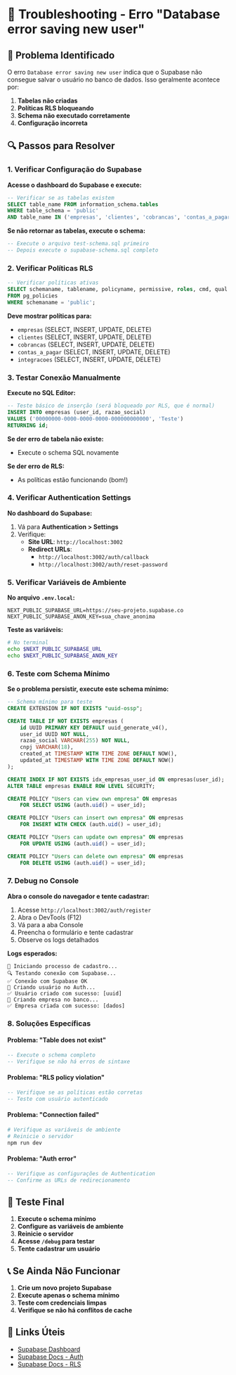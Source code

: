 # 🔧 Troubleshooting - Erro "Database error saving new user"

## 🚨 Problema Identificado

O erro `Database error saving new user` indica que o Supabase não consegue salvar o usuário no banco de dados. Isso geralmente acontece por:

1. **Tabelas não criadas**
2. **Políticas RLS bloqueando**
3. **Schema não executado corretamente**
4. **Configuração incorreta**

## 🔍 Passos para Resolver

### 1. Verificar Configuração do Supabase

**Acesse o dashboard do Supabase e execute:**

```sql
-- Verificar se as tabelas existem
SELECT table_name FROM information_schema.tables 
WHERE table_schema = 'public' 
AND table_name IN ('empresas', 'clientes', 'cobrancas', 'contas_a_pagar', 'integracoes');
```

**Se não retornar as tabelas, execute o schema:**

```sql
-- Execute o arquivo test-schema.sql primeiro
-- Depois execute o supabase-schema.sql completo
```

### 2. Verificar Políticas RLS

```sql
-- Verificar políticas ativas
SELECT schemaname, tablename, policyname, permissive, roles, cmd, qual 
FROM pg_policies 
WHERE schemaname = 'public';
```

**Deve mostrar políticas para:**
- `empresas` (SELECT, INSERT, UPDATE, DELETE)
- `clientes` (SELECT, INSERT, UPDATE, DELETE)
- `cobrancas` (SELECT, INSERT, UPDATE, DELETE)
- `contas_a_pagar` (SELECT, INSERT, UPDATE, DELETE)
- `integracoes` (SELECT, INSERT, UPDATE, DELETE)

### 3. Testar Conexão Manualmente

**Execute no SQL Editor:**

```sql
-- Teste básico de inserção (será bloqueado por RLS, que é normal)
INSERT INTO empresas (user_id, razao_social) 
VALUES ('00000000-0000-0000-0000-000000000000', 'Teste') 
RETURNING id;
```

**Se der erro de tabela não existe:**
- Execute o schema SQL novamente

**Se der erro de RLS:**
- As políticas estão funcionando (bom!)

### 4. Verificar Authentication Settings

**No dashboard do Supabase:**

1. Vá para **Authentication > Settings**
2. Verifique:
   - **Site URL**: `http://localhost:3002`
   - **Redirect URLs**: 
     - `http://localhost:3002/auth/callback`
     - `http://localhost:3002/auth/reset-password`

### 5. Verificar Variáveis de Ambiente

**No arquivo `.env.local`:**

```env
NEXT_PUBLIC_SUPABASE_URL=https://seu-projeto.supabase.co
NEXT_PUBLIC_SUPABASE_ANON_KEY=sua_chave_anonima
```

**Teste as variáveis:**

```bash
# No terminal
echo $NEXT_PUBLIC_SUPABASE_URL
echo $NEXT_PUBLIC_SUPABASE_ANON_KEY
```

### 6. Teste com Schema Mínimo

**Se o problema persistir, execute este schema mínimo:**

```sql
-- Schema mínimo para teste
CREATE EXTENSION IF NOT EXISTS "uuid-ossp";

CREATE TABLE IF NOT EXISTS empresas (
    id UUID PRIMARY KEY DEFAULT uuid_generate_v4(),
    user_id UUID NOT NULL,
    razao_social VARCHAR(255) NOT NULL,
    cnpj VARCHAR(18),
    created_at TIMESTAMP WITH TIME ZONE DEFAULT NOW(),
    updated_at TIMESTAMP WITH TIME ZONE DEFAULT NOW()
);

CREATE INDEX IF NOT EXISTS idx_empresas_user_id ON empresas(user_id);
ALTER TABLE empresas ENABLE ROW LEVEL SECURITY;

CREATE POLICY "Users can view own empresa" ON empresas
    FOR SELECT USING (auth.uid() = user_id);

CREATE POLICY "Users can insert own empresa" ON empresas
    FOR INSERT WITH CHECK (auth.uid() = user_id);

CREATE POLICY "Users can update own empresa" ON empresas
    FOR UPDATE USING (auth.uid() = user_id);

CREATE POLICY "Users can delete own empresa" ON empresas
    FOR DELETE USING (auth.uid() = user_id);
```

### 7. Debug no Console

**Abra o console do navegador e tente cadastrar:**

1. Acesse `http://localhost:3002/auth/register`
2. Abra o DevTools (F12)
3. Vá para a aba Console
4. Preencha o formulário e tente cadastrar
5. Observe os logs detalhados

**Logs esperados:**
```
🚀 Iniciando processo de cadastro...
🔍 Testando conexão com Supabase...
✅ Conexão com Supabase OK
👤 Criando usuário no Auth...
✅ Usuário criado com sucesso: [uuid]
🏢 Criando empresa no banco...
✅ Empresa criada com sucesso: [dados]
```

### 8. Soluções Específicas

#### Problema: "Table does not exist"
```sql
-- Execute o schema completo
-- Verifique se não há erros de sintaxe
```

#### Problema: "RLS policy violation"
```sql
-- Verifique se as políticas estão corretas
-- Teste com usuário autenticado
```

#### Problema: "Connection failed"
```bash
# Verifique as variáveis de ambiente
# Reinicie o servidor
npm run dev
```

#### Problema: "Auth error"
```sql
-- Verifique as configurações de Authentication
-- Confirme as URLs de redirecionamento
```

## 🎯 Teste Final

1. **Execute o schema mínimo**
2. **Configure as variáveis de ambiente**
3. **Reinicie o servidor**
4. **Acesse `/debug` para testar**
5. **Tente cadastrar um usuário**

## 📞 Se Ainda Não Funcionar

1. **Crie um novo projeto Supabase**
2. **Execute apenas o schema mínimo**
3. **Teste com credenciais limpas**
4. **Verifique se não há conflitos de cache**

## 🔗 Links Úteis

- [Supabase Dashboard](https://supabase.com/dashboard)
- [Supabase Docs - Auth](https://supabase.com/docs/guides/auth)
- [Supabase Docs - RLS](https://supabase.com/docs/guides/auth/row-level-security) 